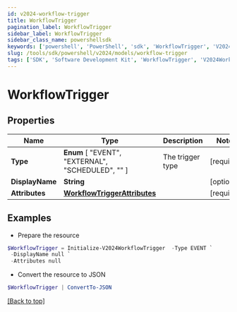 ```yaml
---
id: v2024-workflow-trigger
title: WorkflowTrigger
pagination_label: WorkflowTrigger
sidebar_label: WorkflowTrigger
sidebar_class_name: powershellsdk
keywords: ['powershell', 'PowerShell', 'sdk', 'WorkflowTrigger', 'V2024WorkflowTrigger'] 
slug: /tools/sdk/powershell/v2024/models/workflow-trigger
tags: ['SDK', 'Software Development Kit', 'WorkflowTrigger', 'V2024WorkflowTrigger']
---
```



# WorkflowTrigger

## Properties

Name | Type | Description | Notes
------------ | ------------- | ------------- | -------------
**Type** |  **Enum** [  "EVENT",    "EXTERNAL",    "SCHEDULED",    "" ] | The trigger type | [required]
**DisplayName** | **String** |  | [optional] 
**Attributes** | [**WorkflowTriggerAttributes**](workflow-trigger-attributes) |  | [required]

## Examples

- Prepare the resource
```powershell
$WorkflowTrigger = Initialize-V2024WorkflowTrigger  -Type EVENT `
 -DisplayName null `
 -Attributes null
```

- Convert the resource to JSON
```powershell
$WorkflowTrigger | ConvertTo-JSON
```


[[Back to top]](#) 

